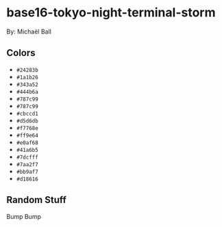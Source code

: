 # base16-tokyo-night-terminal-storm

By: Michaël Ball

## Colors

* `#24283b`
* `#1a1b26`
* `#343a52`
* `#444b6a`
* `#787c99`
* `#787c99`
* `#cbccd1`
* `#d5d6db`
* `#f7768e`
* `#ff9e64`
* `#e0af68`
* `#41a6b5`
* `#7dcfff`
* `#7aa2f7`
* `#bb9af7`
* `#d18616`

## Random Stuff

Bump
Bump
